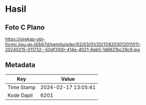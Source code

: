 # Hasil

## Foto C Plano

https://sirekap-obj-formc.kpu.go.id/bb7d/pemilu/pdpr/62/03/01/20/11/6203012011011-20240215-011732--50df3100-414e-4021-8eb5-1d6621bc28c9.jpg


## Metadata

| Key        | Value               |
| ---------- | ------------------- |
| Time Stamp | 2024-02-17 13:05:41 |
| Kode Dapil | 6201                |



